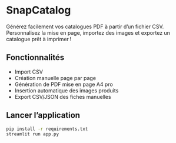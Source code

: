 # SnapCatalog

Générez facilement vos catalogues PDF à partir d’un fichier CSV.
Personnalisez la mise en page, importez des images et exportez un catalogue prêt à imprimer !

## Fonctionnalités

- Import CSV
- Création manuelle page par page
- Génération de PDF mise en page A4 pro
- Insertion automatique des images produits
- Export CSV/JSON des fiches manuelles

## Lancer l’application

```bash
pip install -r requirements.txt
streamlit run app.py

